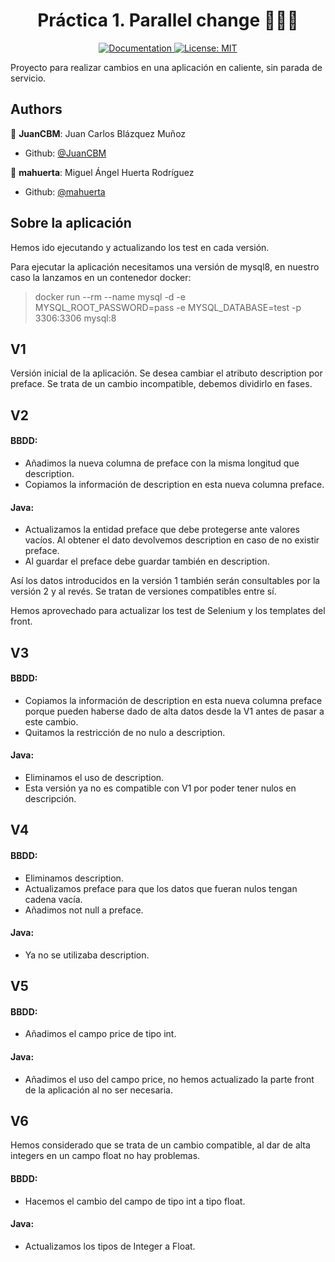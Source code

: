 <h1 align="center"> Práctica 1. Parallel change 👨🏻‍💻 </h1>

<p align="center">
  <a href="/docs" target="_blank">
    <img alt="Documentation" src="https://img.shields.io/badge/documentation-yes-brightgreen.svg" />
  </a>
  <a href="#" target="_blank">
    <img alt="License: MIT" src="https://img.shields.io/badge/License-MIT-yellow.svg" />
  </a>
</p>

Proyecto para realizar cambios en una aplicación en caliente, sin parada de servicio.

## Authors

👤 **JuanCBM**: Juan Carlos Blázquez Muñoz

* Github: [@JuanCBM](https://github.com/JuanCBM)

👤 **mahuerta**: Miguel Ángel Huerta Rodríguez

* Github: [@mahuerta](https://github.com/mahuerta)

## Sobre la aplicación
Hemos ido ejecutando y actualizando los test en cada versión.

Para ejecutar la aplicación necesitamos una versión de mysql8, en nuestro caso la lanzamos en un contenedor docker: 
> docker run --rm --name mysql -d -e MYSQL_ROOT_PASSWORD=pass -e MYSQL_DATABASE=test -p 3306:3306 mysql:8

## V1
Versión inicial de la aplicación.
Se desea cambiar el atributo description por preface.
Se trata de un cambio incompatible, debemos dividirlo en fases.

## V2
#### BBDD:
- Añadimos la nueva columna de preface con la misma longitud que description.
- Copiamos la información de description en esta nueva columna preface.

#### Java:
- Actualizamos la entidad preface que debe protegerse ante valores vacíos. Al obtener el dato devolvemos description en caso de no existir preface.
- Al guardar el preface debe guardar también en description.

Así los datos introducidos en la versión 1 también serán consultables por la versión 2 y al revés.
Se tratan de versiones compatibles entre sí.

Hemos aprovechado para actualizar los test de Selenium y los templates del front.

## V3
#### BBDD:
- Copiamos la información de description en esta nueva columna preface porque pueden haberse dado de alta datos desde la V1 antes de pasar a este cambio.
- Quitamos la restricción de no nulo a description.

#### Java:
- Eliminamos el uso de description.
- Esta versión ya no es compatible con V1 por poder tener nulos en descripción.

## V4
#### BBDD:
- Eliminamos description.
- Actualizamos preface para que los datos que fueran nulos tengan cadena vacía.
- Añadimos not null a preface.

#### Java:
- Ya no se utilizaba description.

## V5
#### BBDD:
- Añadimos el campo price de tipo int.

#### Java:
- Añadimos el uso del campo price, no hemos actualizado la parte front de la aplicación al no ser necesaria.

## V6
Hemos considerado que se trata de un cambio compatible, al dar de alta integers en un campo float no hay problemas.
#### BBDD:
- Hacemos el cambio del campo de tipo int a tipo float.

#### Java:
- Actualizamos los tipos de Integer a Float.

